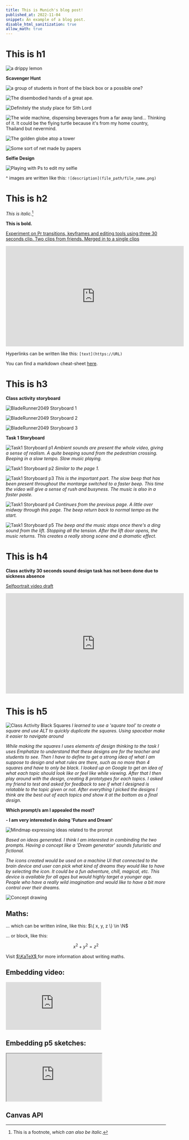 ```yaml
---
title: This is Munich's blog post!
published_at: 2022-11-04
snippet: An example of a blog post.
disable_html_sanitization: true
allow_math: true
---
```


# This is h1

![a drippy lemon](logo.svg)

**Scavenger Hunt**

![a group of students in front of the black box or a possible one?](scavenger_hunt_1.jpg)

![The disembodied hands of a great ape.](scavenger_hunt_2.jpg)

![Definitely the study place for Sith Lord](scavenger_hunt_3.jpg)

![The wide machine, dispensing beverages from a far away land... Thinking of it. It could be the flying turtle because it's from my home country, Thailand but nevermind.](scavenger_hunt_4.jpg)

![The golden globe atop a tower](scavenger_hunt_5.jpg)

![Some sort of net made by papers](scavenger_hunt_6.jpg)

**Selfie Design**

![Playing with Ps to edit my selfie](Selfie_design.png)

^ images are written like this: `![description](file_path/file_name.png)`

# This is h2

*This is italic.*[^1]

[^1]: This is a footnote, *which can also be italic*.

**This is bold.**

[Experiment on Pr transitions, keyframes and editing tools using three 30 seconds clip. Two clips from friends. Merged in to a single clips](https://youtu.be/jsR2qI64CJ0)

<iframe width="560" height="315" src="https://www.youtube.com/embed/jsR2qI64CJ0?si=yPa1CPU7nY27eI1m" title="YouTube video player" frameborder="0" allow="accelerometer; autoplay; clipboard-write; encrypted-media; gyroscope; picture-in-picture; web-share" referrerpolicy="strict-origin-when-cross-origin" allowfullscreen></iframe>

Hyperlinks can be written like this: `[text](https://URL)`

You can find a markdown cheat-sheet [here](https://www.markdownguide.org/cheat-sheet/).

# This is h3

**Class activity storyboard**

![BladeRunner2049 Storyboard 1](Storyboard_P1.jpg)

![BladeRunner2049 Storyboard 2](Storyboard_P2.jpg)

![BladeRunner2049 Storyboard 3](Storyboard_P3.jpg)

**Task 1 Storyboard**

![Task1 Storyboard p1](T1_Storyboard_p1.jpg)
*Ambient sounds are present the whole video, giving a sense of realism.*
*A quite beeping sound from the pedestrian crossing. Beeping in a slow tempo.*
*Slow music playing.*

![Task1 Storyboard p2](T1_Storyboard_p2.jpg)
*Similar to the page 1.*

![Task1 Storyboard p3](T1_Storyboard_p3.jpg)
*This is the important part. The slow beep that has been present throughout the montarge switched to a faster beep. This time the video will give a sense of rush and busyness.*
*The music is also in a faster paste.*

![Task1 Storyboard p4](T1_Storyboard_p4.jpg)
*Continues from the previous page.*
*A little over midway through this page. The beep return back to normal tempo as the start.*

![Task1 Storyboard p5](T1_Storyboard_p5.jpg)
*The beep and the music stops once there's a ding sound from the lift. Stopping all the tension.*
*After the lift door opens, the music returns. This creates a really strong scene and a dramatic effect.*

# This is h4
**Class activity 30 seconds sound design task has not been done due to sickness absence**

[Selfportrait video draft](https://youtu.be/0e1ywB-kRzA)

<iframe width="560" height="315" src="https://www.youtube.com/embed/0e1ywB-kRzA?si=HqiXUcyS9LuKVb4K" title="YouTube video player" frameborder="0" allow="accelerometer; autoplay; clipboard-write; encrypted-media; gyroscope; picture-in-picture; web-share" referrerpolicy="strict-origin-when-cross-origin" allowfullscreen></iframe>

# This is h5
![Class Activity Black Squares](blacksquares.png)
*I learned to use a 'square tool' to create a square and use ALT to quickly duplicate the squares. Using spacebar make it easier to navigate around*

*While making the squares I uses elements of design thinking to the task*
*I uses Emphatize to understand that these designs are for the teacher and students to see. Then I have to define to get a strong idea of what I am suppose to design and what rules are there, such as no more than 4 squares and have to only be black. I looked up on Google to get an idea of what each topic should look like or feel like while viewing. After that I then play around with the design, creating 8 prototypes for each topics. I asked my friend to test and asked for feedback to see if what I designed is relatable to the topic given or not. After everything I picked the designs I think are the best out of each topics and show it at the bottom as a final design.*

**Which prompt/s am I appealed the most?**

**- I am very interested in doing 'Future and Dream'**

![Mindmap expressing ideas related to the prompt](Prompt_Mindmap.png)

*Based on ideas generated. I think I am interested in combinding the two prompts. Having a concept like a 'Dream generator' sounds futuristic and fictional.*

*The icons created would be used on a machine UI that connected to the brain device and user can pick what kind of dreams they would like to have by selecting the icon. It could be a fun adventure, chill, magical, etc. This device is available for all ages but would highly target a younger age. People who have a really wild imagination and would like to have a bit more control over their dreams.* 

![Concept drawing](Dream_Generator.jpg)

## Maths:

... which can be written inline, like this: $\{ x, y, z \} \in \N$

... or block, like this:

$$ x^2 + y^2 = z^2 $$

Visit [ $\KaTeX$ ](https://katex.org/docs/supported#fractions-and-binomials) for more information about writing maths.

## Embedding video:

<iframe id="coding_train_video" src="https://www.youtube.com/embed/rI_y2GAlQFM?si=RDgjkpunxk1mQzMI" title="YouTube video player" frameborder="0" allow="accelerometer; autoplay; clipboard-write; encrypted-media; gyroscope; picture-in-picture; web-share" referrerpolicy="strict-origin-when-cross-origin" allowfullscreen></iframe>

<script type="module">

    console.log (`hello world! 🚀`)

    const iframe  = document.getElementById (`coding_train_video`)
    iframe.width  = iframe.parentNode.scrollWidth
    iframe.height = iframe.width * 9 / 16

</script>

## Embedding p5 sketches:

<iframe id="falling_falling" src="https://editor.p5js.org/capogreco/full/Fkg05m7aA"></iframe>

<script type="module">

    const iframe  = document.getElementById (`falling_falling`)
    iframe.width  = iframe.parentNode.scrollWidth
    iframe.height = iframe.width * 9 / 16 + 42

</script>

## Canvas API

<canvas id="canvas_example"></canvas>

<script type="module">
    const cnv = document.getElementById (`canvas_example`)
    cnv.width = cnv.parentNode.scrollWidth
    cnv.height = cnv.width * 9 / 16

    const ctx = cnv.getContext (`2d`)
    const pos = {
        x: -100,
        y: cnv.height / 2 - 50
    }
    
    function draw_frame () {
        ctx.fillStyle = `turquoise`
        ctx.fillRect (0, 0, cnv.width, cnv.height)

        ctx.fillStyle = `hotpink`
        ctx.fillRect (pos.x, pos.y, 100, 100)

        pos.x += 2

        if (pos.x > cnv.width) {
            pos.x = -100
        }

        requestAnimationFrame (draw_frame)
    }

    draw_frame ()
</script>


